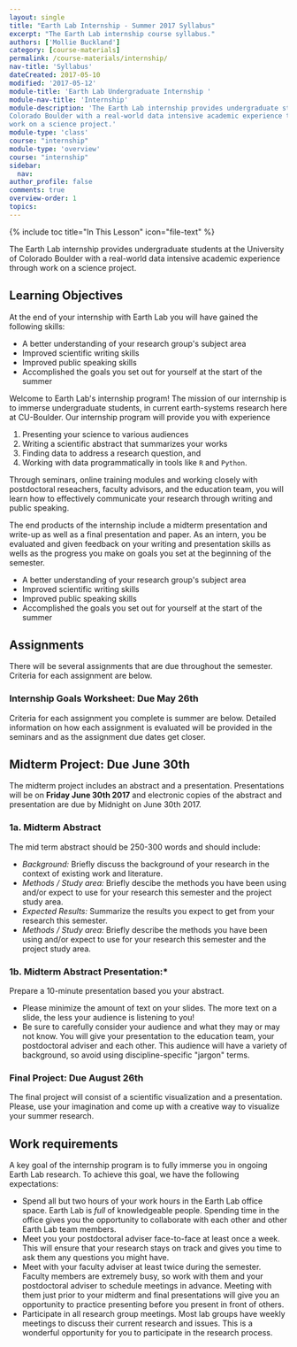 ```yaml
---
layout: single
title: "Earth Lab Internship - Summer 2017 Syllabus"
excerpt: "The Earth Lab internship course syllabus."
authors: ['Mollie Buckland']
category: [course-materials]
permalink: /course-materials/internship/
nav-title: 'Syllabus'
dateCreated: 2017-05-10
modified: '2017-05-12'
module-title: 'Earth Lab Undergraduate Internship '
module-nav-title: 'Internship'
module-description: 'The Earth Lab internship provides undergraduate students at the University of
Colorado Boulder with a real-world data intensive academic experience through
work on a science project.'
module-type: 'class'
course: "internship"
module-type: 'overview'
course: "internship"
sidebar:
  nav:
author_profile: false
comments: true
overview-order: 1
topics:
---
```


{% include toc title="In This Lesson" icon="file-text" %}

The Earth Lab internship provides undergraduate students at the University of
Colorado Boulder with a real-world data intensive academic experience through
work on a science project.

<div class='notice--success' markdown="1">

## <i class="fa fa-graduation-cap" aria-hidden="true"></i> Learning Objectives
At the end of your internship with Earth Lab you will have gained the following
skills:

* A better understanding of your research group's subject area
* Improved scientific writing skills
* Improved public speaking skills
* Accomplished the goals you set out for yourself at the start of the summer

</div>

Welcome to Earth Lab's internship program! The mission of our
internship is to immerse undergraduate students, in current
earth-systems research here at CU-Boulder. Our internship program will provide you
with experience

1. Presenting your science to various audiences
2. Writing a scientific abstract that summarizes your works
3. Finding data to address a research question, and
3. Working with data programmatically in tools like `R` and `Python`.

Through seminars, online training modules and working closely with
postdoctoral reseachers, faculty advisors, and the education team, you will learn
how to effectively communicate your research through writing and public speaking.

The end products of the internship include a midterm presentation and write-up
as well as a final presentation and paper. As an intern, you be evaluated and
given feedback on your writing and presentation skills as wells as the progress
you make on goals you set at the beginning of the semester.

  * A better understanding of your research group's subject area
  * Improved scientific writing skills
  * Improved public speaking skills
  * Accomplished the goals you set out for yourself at the start of the summer

## Assignments

There will be several assignments that are due throughout the semester. Criteria
for each assignment are below.

### Internship Goals Worksheet: Due May 26th
Criteria for each assignment you complete is summer are below. Detailed
information on how each assignment is evaluated will be provided in the seminars
and as the assignment due dates get closer.

## Midterm Project: Due June 30th
The midterm project includes an abstract and a presentation. Presentations
will be on **Friday June 30th 2017** and electronic copies of the abstract and
presentation are due by Midnight on June 30th 2017.

### 1a. Midterm Abstract

The mid term abstract should be 250-300 words and should include:

* *Background:* Briefly discuss the background of your research in the context of existing work and literature.
* *Methods / Study area:* Briefly descibe the methods you have been using and/or expect to use for your research this semester and the project study area.
* *Expected Results:* Summarize the results you expect to get from your research this semester.
* *Methods / Study area:* Briefly describe the methods you have been using
  and/or expect to use for your research this semester and the project study area.

### 1b. Midterm Abstract Presentation:*

Prepare a 10-minute presentation based you your abstract.

* Please minimize the amount of text on your slides. The more text on a slide,
the less your audience is listening to you!
* Be sure to carefully consider your audience and what they may or may not
know. You will give your presentation to the education team, your postdoctoral
adviser and each other. This audience will have a variety of background, so
avoid using discipline-specific "jargon" terms.

### Final Project: Due August 26th

The final project will consist of a scientific visualization and a presentation.
Please, use your imagination and come up with a creative way to visualize your
summer research.

## Work requirements

A key goal of the internship program is to fully immerse you in ongoing Earth Lab
research. To achieve this goal, we have the following expectations:

  * Spend all but two hours of your work hours in the Earth Lab office space.
  Earth Lab is *full* of knowledgeable people. Spending time in the office gives
  you the opportunity to collaborate with each other and other Earth Lab team
  members.
  * Meet you your postdoctoral adviser face-to-face at least once a week.
  This will ensure that your research stays on track and gives you time to ask
  them any questions you might have.
  * Meet with your faculty adviser at least twice during the semester. Faculty
  members are extremely busy, so work with them and your postdoctoral adviser to
  schedule meetings in advance. Meeting with them just prior to your midterm and
  final presentations will give you an opportunity to practice presenting before
  you present in front of others.
  * Participate in all research group meetings. Most lab groups have weekly
  meetings to discuss their current research and issues. This is a wonderful
  opportunity for you to participate in the research process.
